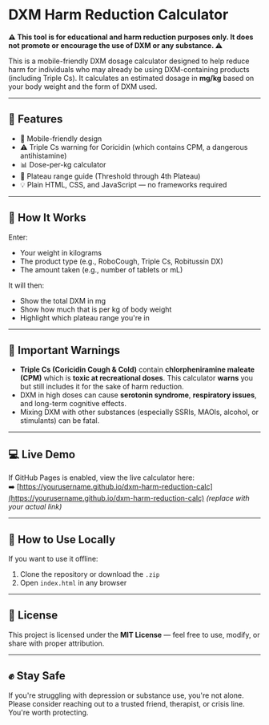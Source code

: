 # DXM Harm Reduction Calculator

**⚠️ This tool is for educational and harm reduction purposes only. It does not promote or encourage the use of DXM or any substance. ⚠️**

This is a mobile-friendly DXM dosage calculator designed to help reduce harm for individuals who may already be using DXM-containing products (including Triple Cs). It calculates an estimated dosage in **mg/kg** based on your body weight and the form of DXM used.

---

## 🌟 Features

- 📱 Mobile-friendly design
- ⚠️ Triple Cs warning for Coricidin (which contains CPM, a dangerous antihistamine)
- 📊 Dose-per-kg calculator
- 🧠 Plateau range guide (Threshold through 4th Plateau)
- 💡 Plain HTML, CSS, and JavaScript — no frameworks required

---

## 🧮 How It Works

Enter:
- Your weight in kilograms
- The product type (e.g., RoboCough, Triple Cs, Robitussin DX)
- The amount taken (e.g., number of tablets or mL)

It will then:
- Show the total DXM in mg
- Show how much that is per kg of body weight
- Highlight which plateau range you're in

---

## 🚨 Important Warnings

- **Triple Cs (Coricidin Cough & Cold)** contain **chlorpheniramine maleate (CPM)** which is **toxic at recreational doses**. This calculator **warns** you but still includes it for the sake of harm reduction.
- DXM in high doses can cause **serotonin syndrome**, **respiratory issues**, and long-term cognitive effects.
- Mixing DXM with other substances (especially SSRIs, MAOIs, alcohol, or stimulants) can be fatal.

---

## 💻 Live Demo

If GitHub Pages is enabled, view the live calculator here:  
➡️ [https://yourusername.github.io/dxm-harm-reduction-calc](https://yourusername.github.io/dxm-harm-reduction-calc) *(replace with your actual link)*

---

## 📂 How to Use Locally

If you want to use it offline:
1. Clone the repository or download the `.zip`
2. Open `index.html` in any browser

---

## 📜 License

This project is licensed under the **MIT License** — feel free to use, modify, or share with proper attribution.

---

## ✊ Stay Safe

If you're struggling with depression or substance use, you're not alone. Please consider reaching out to a trusted friend, therapist, or crisis line. You're worth protecting.

